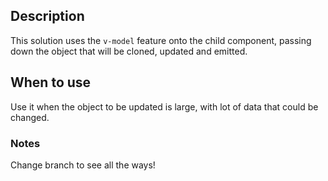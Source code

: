 ## Description

This solution uses the `v-model` feature onto the child component, passing down the object that will be cloned, updated and emitted.

## When to use

Use it when the object to be updated is large, with lot of data that could be changed.

### Notes

Change branch to see all the ways!
